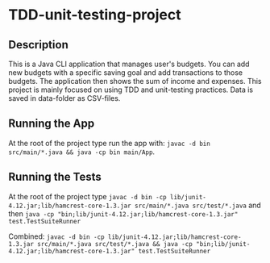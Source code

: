 # TDD-unit-testing-project

## Description

This is a Java CLI application that manages user's budgets.
You can add new budgets with a specific saving goal and add transactions to those budgets. The application then shows the sum of income and expenses.
This project is mainly focused on using TDD and unit-testing practices.
Data is saved in data-folder as CSV-files.

## Running the App

At the root of the project type run the app with: `javac -d bin src/main/*.java && java -cp bin main/App`.

## Running the Tests

At the root of the project type `javac -d bin -cp lib/junit-4.12.jar;lib/hamcrest-core-1.3.jar src/main/*.java src/test/*.java`
and then `java -cp "bin;lib/junit-4.12.jar;lib/hamcrest-core-1.3.jar" test.TestSuiteRunner`

Combined: `javac -d bin -cp lib/junit-4.12.jar;lib/hamcrest-core-1.3.jar src/main/*.java src/test/*.java && java -cp "bin;lib/junit-4.12.jar;lib/hamcrest-core-1.3.jar" test.TestSuiteRunner`
